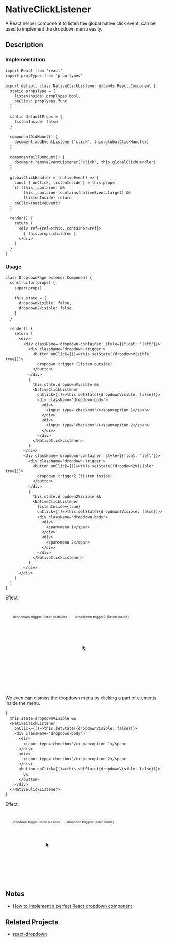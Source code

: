 # NativeClickListener

A React helper component to listen the global native click event, can be used to implement the dropdown menu easily.

## Description

### Implementation

    import React from 'react'
    import propTypes from 'prop-types'

    export default class NativeClickListener extends React.Component {
      static propsType = {
        listenInside: propTypes.bool,
        onClick: propTypes.func
      }

      static defaultProps = {
        listenInside: false
      }

      componentDidMount() {
        document.addEventListener('click', this.globalClickHandler)
      }

      componentWillUnmount() {
        document.removeEventListener('click', this.globalClickHandler)
      }

      globalClickHandler = (nativeEvent) => {
        const { onClick, listenInside } = this.props
        if (this._container &&
            this._container.contains(nativeEvent.target) &&
            !listenInside) return
        onClick(nativeEvent)
      }

      render() {
        return (
          <div ref={ref=>this._container=ref}>
            { this.props.children }
          </div>
        )
      }
    }

### Usage

    class DropdownPage extends Component {
      constructor(props) {
        super(props)

        this.state = {
          dropdownVisible: false,
          dropdown2Visible: false
        }
      }

      render() {
        return (
          <div>
            <div className='dropdown-container' style={{float: 'left'}}>
              <div className='dropdown-trigger'>
                <button onClick={()=>this.setState({dropdownVisible: true})}>
                  dropdown trigger (listen outside)
                </button>
              </div>
              {
                this.state.dropdownVisible &&
                <NativeClickListener
                  onClick={()=>this.setState({dropdownVisible: false})}>
                  <div className='dropdown-body'>
                    <div>
                      <input type='checkbox'/><span>option 1</span>
                    </div>
                    <div>
                      <input type='checkbox'/><span>option 2</span>
                    </div>
                  </div>
                </NativeClickListener>
              }
            </div>
            <div className='dropdown-container' style={{float: 'left'}}>
              <div className='dropdown-trigger'>
                <button onClick={()=>this.setState({dropdown2Visible: true})}>
                  dropdown trigger2 (listen inside)
                </button>
              </div>
              {
                this.state.dropdown2Visible &&
                <NativeClickListener
                  listenInside={true}
                  onClick={()=>this.setState({dropdown2Visible: false})}>
                  <div className='dropdown-body'>
                    <div>
                      <span>menu 1</span>
                    </div>
                    <div>
                      <span>menu 2</span>
                    </div>
                  </div>
                </NativeClickListener>
              }
            </div>
          </div>
        )
      }
    }

Effect:

![](./notes/11.gif)

We even can dismiss the dropdown menu by clicking a part of elements inside the menu.

    {
      this.state.dropdownVisible &&
      <NativeClickListener
        onClick={()=>this.setState({dropdownVisible: false})}>
        <div className='dropdown-body'>
          <div>
            <input type='checkbox'/><span>option 1</span>
          </div>
          <div>
            <input type='checkbox'/><span>option 2</span>
          </div>
          <button onClick={()=>this.setState({dropdownVisible: false})}>
            OK
          </button>
        </div>
      </NativeClickListener>
    }

Effect:

![](./notes/12.gif)

## Notes

- [How to implement a perfect React dropdown component](./notes/implement-react-drop-down.md)

## Related Projects

- [react-dropdown](https://github.com/baurine/react-dropdown)
